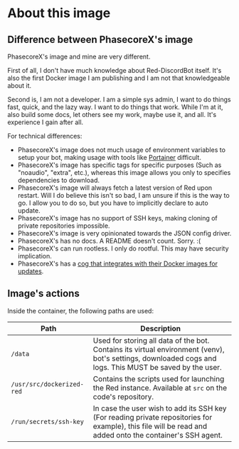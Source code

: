 # About this image

## Difference between PhasecoreX's image

PhasecoreX's image and mine are very different.

First of all, I don't have much knowledge about Red-DiscordBot itself. It's also the first Docker image I am publishing and I am not that knowledgeable about it.

Second is, I am not a developer. I am a simple sys admin, I want to do things fast, quick, and the lazy way. I want to do things that work. While I'm at it, also build some docs, let others see my work, maybe use it, and all. It's experience I gain after all.

For technical differences:

- PhasecoreX's image does not much usage of environment variables to setup your bot, making usage with tools like [Portainer](https://www.portainer.io/) difficult.
- PhasecoreX's image has specific tags for specific purposes (Such as "noaudio", "extra", etc.), whereas this image allows you only to specifies dependencies to download.
- PhasecoreX's image will always fetch a latest version of Red upon restart. Will I do believe this isn't so bad, I am unsure if this is the way to go. I allow you to do so, but you have to implicitly declare to auto update.
- PhasecoreX's image has no support of SSH keys, making cloning of private repositories impossible.
- PhasecoreX's image is very opinionated towards the JSON config driver.
- PhasecoreX's has no docs. A README doesn't count. Sorry. :(
- PhasecoreX's can run rootless. I only do rootful. This may have security implication.
- PhasecoreX's has a [cog that integrates with their Docker images for updates](<https://github.com/PhasecoreX/PCXCogs>).

## Image's actions

Inside the container, the following paths are used:

| Path                      | Description                                                                                                                                               |
| ------------------------- | --------------------------------------------------------------------------------------------------------------------------------------------------------- |
| `/data`                   | Used for storing all data of the bot. Contains its virtual environment (venv), bot's settings, downloaded cogs and logs. This MUST be saved by the user.  |
| `/usr/src/dockerized-red` | Contains the scripts used for launching the Red instance. Available at `src` on the code's repository.                                                    |
| `/run/secrets/ssh-key`    | In case the user wish to add its SSH key (For reading private repositories for example), this file will be read and added onto the container's SSH agent. |
